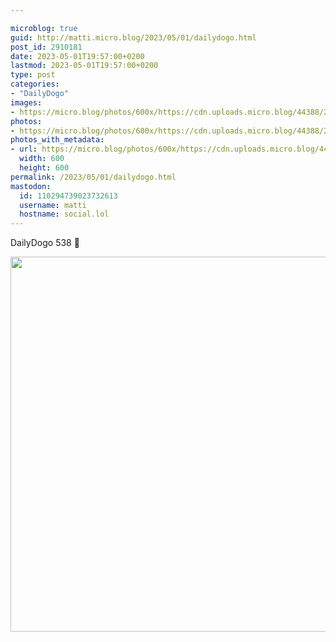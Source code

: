 ```yaml
---

microblog: true
guid: http://matti.micro.blog/2023/05/01/dailydogo.html
post_id: 2910181
date: 2023-05-01T19:57:00+0200
lastmod: 2023-05-01T19:57:00+0200
type: post
categories:
- "DailyDogo"
images:
- https://micro.blog/photos/600x/https://cdn.uploads.micro.blog/44388/2023/00aa8658c7.jpg
photos:
- https://micro.blog/photos/600x/https://cdn.uploads.micro.blog/44388/2023/00aa8658c7.jpg
photos_with_metadata:
- url: https://micro.blog/photos/600x/https://cdn.uploads.micro.blog/44388/2023/00aa8658c7.jpg
  width: 600
  height: 600
permalink: /2023/05/01/dailydogo.html
mastodon:
  id: 110294739023732613
  username: matti
  hostname: social.lol
---
```

DailyDogo 538 🐶

<img src="/media/uploads/2023/00aa8658c7.jpg" width="600" height="600" alt="" />
